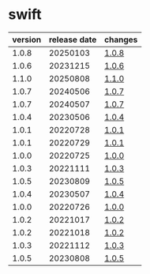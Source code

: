 # swift	


|version|release date|changes|
|---|---|---|
|1.0.8|20250103|[1.0.8](./1.0.8-20250103.md)|
|1.0.6|20231215|[1.0.6](./1.0.6-20231215.md)|
|1.1.0|20250808|[1.1.0](./1.1.0-20250808.md)|
|1.0.7|20240506|[1.0.7](./1.0.7-20240506.md)|
|1.0.7|20240507|[1.0.7](./1.0.7-20240507.md)|
|1.0.4|20230506|[1.0.4](./1.0.4-20230506.md)|
|1.0.1|20220728|[1.0.1](./1.0.1-20220728.md)|
|1.0.1|20220729|[1.0.1](./1.0.1-20220729.md)|
|1.0.0|20220725|[1.0.0](./1.0.0-20220725.md)|
|1.0.3|20221111|[1.0.3](./1.0.3-20221111.md)|
|1.0.5|20230809|[1.0.5](./1.0.5-20230809.md)|
|1.0.4|20230507|[1.0.4](./1.0.4-20230507.md)|
|1.0.0|20220726|[1.0.0](./1.0.0-20220726.md)|
|1.0.2|20221017|[1.0.2](./1.0.2-20221017.md)|
|1.0.2|20221018|[1.0.2](./1.0.2-20221018.md)|
|1.0.3|20221112|[1.0.3](./1.0.3-20221112.md)|
|1.0.5|20230808|[1.0.5](./1.0.5-20230808.md)|
